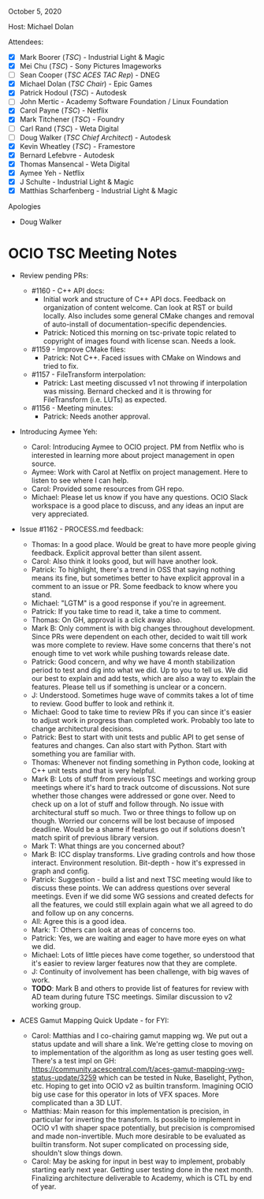 <!-- SPDX-License-Identifier: CC-BY-4.0 -->
<!-- Copyright Contributors to the OpenColorIO Project. -->

October 5, 2020

Host: Michael Dolan

Attendees:
  * [X] Mark Boorer (_TSC_) - Industrial Light & Magic
  * [X] Mei Chu (_TSC_) - Sony Pictures Imageworks
  * [ ] Sean Cooper (_TSC ACES TAC Rep_) - DNEG
  * [X] Michael Dolan (_TSC Chair_) - Epic Games
  * [X] Patrick Hodoul (_TSC_) - Autodesk
  * [ ] John Mertic - Academy Software Foundation / Linux Foundation
  * [X] Carol Payne (_TSC_) - Netflix
  * [X] Mark Titchener (_TSC_) - Foundry
  * [ ] Carl Rand (_TSC_) - Weta Digital
  * [ ] Doug Walker (_TSC Chief Architect_) - Autodesk
  * [X] Kevin Wheatley (_TSC_) - Framestore
  * [X] Bernard Lefebvre - Autodesk
  * [X] Thomas Mansencal - Weta Digital
  * [X] Aymee Yeh - Netflix
  * [X] J Schulte - Industrial Light & Magic
  * [X] Matthias Scharfenberg - Industrial Light & Magic

Apologies
  * Doug Walker

# **OCIO TSC Meeting Notes**

* Review pending PRs:
    - #1160 - C++ API docs:
        - Initial work and structure of C++ API docs. Feedback on organization 
          of content welcome. Can look at RST or build locally. Also includes 
          some general CMake changes and removal of auto-install of 
          documentation-specific dependencies.
        - Patrick: Noticed this morning on tsc-private topic related to 
          copyright of images found with license scan. Needs a look.
    - #1159 - Improve CMake files:
        - Patrick: Not C++. Faced issues with CMake on Windows and tried to 
          fix.
    - #1157 - FileTransform interpolation:
        - Patrick: Last meeting discussed v1 not throwing if interpolation was 
          missing. Bernard checked and it is throwing for FileTransform 
          (i.e. LUTs) as expected.
    - #1156 - Meeting minutes:
        - Patrick: Needs another approval.

* Introducing Aymee Yeh:
    - Carol: Introducing Aymee to OCIO project. PM from Netflix who is 
      interested in learning more about project management in open source. 
    - Aymee: Work with Carol at Netflix on project management. Here to listen 
      to see where I can help. 
    - Carol: Provided some resources from GH repo.
    - Michael: Please let us know if you have any questions. OCIO Slack 
      workspace is a good place to discuss, and any ideas an input are very 
      appreciated.

* Issue #1162 - PROCESS.md feedback:
    - Thomas: In a good place. Would be great to have more people giving 
      feedback. Explicit approval better than silent assent.
    - Carol: Also think it looks good, but will have another look.
    - Patrick: To highlight, there's a trend in OSS that saying nothing means 
      its fine, but sometimes better to have explicit approval in a comment to 
      an issue or PR. Some feedback to know where you stand.
    - Michael: "LGTM" is a good response if you're in agreement.
    - Patrick: If you take time to read it, take a time to comment.
    - Thomas: On GH, approval is a click away also.
    - Mark B: Only comment is with big changes throughout development. Since 
      PRs were dependent on each other, decided to wait till work was more 
      complete to review. Have some concerns that there's not enough time to 
      vet work while pushing towards release date.
    - Patrick: Good concern, and why we have 4 month stabilization period to 
      test and dig into what we did. Up to you to tell us. We did our best to 
      explain and add tests, which are also a way to explain the features. 
      Please tell us if something is unclear or a concern.
    - J: Understood. Sometimes huge wave of commits takes a lot of time to 
      review. Good buffer to look and rethink it.
    - Michael: Good to take time to review PRs if you can since it's easier to 
      adjust work in progress than completed work. Probably too late to change
      architectural decisions.
    - Patrick: Best to start with unit tests and public API to get sense of 
      features and changes. Can also start with Python. Start with something 
      you are familiar with. 
    - Thomas: Whenever not finding something in Python code, looking at C++ 
      unit tests and that is very helpful.
    - Mark B: Lots of stuff from previous TSC meetings and working group 
      meetings where it's hard to track outcome of discussions. Not sure 
      whether those changes were addressed or gone over. Need to check up on a 
      lot of stuff and follow through. No issue with architectural stuff so 
      much. Two or three things to follow up on though. Worried our concerns 
      will be lost because of imposed deadline. Would be a shame if features 
      go out if solutions doesn't match spirit of previous library version.
    - Mark T: What things are you concerned about?
    - Mark B: ICC display transforms. Live grading controls and how those 
      interact. Environment resolution. Bit-depth - how it's expressed in graph 
      and config.
    - Patrick: Suggestion - build a list and next TSC meeting would like to 
      discuss these points. We can address questions over several meetings. 
      Even if we did some WG sessions and created defects for all the features, 
      we could still explain again what we all agreed to do and follow up on 
      any concerns.
    - All: Agree this is a good idea.
    - Mark: T: Others can look at areas of concerns too.
    - Patrick: Yes, we are waiting and eager to have more eyes on what we did.
    - Michael: Lots of little pieces have come together, so understood that 
      it's easier to review larger features now that they are complete.
    - J: Continuity of involvement has been challenge, with big waves of work.
    - **TODO**: Mark B and others to provide list of features for review with 
      AD team during future TSC meetings. Similar discussion to v2 working 
      group.
    
* ACES Gamut Mapping Quick Update - for FYI:
    - Carol: Matthias and I co-chairing gamut mapping wg. We put out a status 
      update and will share a link. We're getting close to moving on to 
      implementation of the algorithm as long as user testing goes well. 
      There's a test impl on GH: 
      https://community.acescentral.com/t/aces-gamut-mapping-vwg-status-update/3259
      which can be tested in Nuke, Baselight, Python, etc. Hoping to get into 
      OCIO v2 as builtin transform. Imagining OCIO big use case for this 
      operator in lots of VFX spaces. More complicated than a 3D LUT.
    - Matthias: Main reason for this implementation is precision, in particular 
      for inverting the transform. Is possible to implement in OCIO v1 with 
      shaper space potentially, but precision is compromised and made 
      non-invertible. Much more desirable to be evaluated as builtin transform. 
      Not super complicated on processing side, shouldn't slow things down.
    - Carol: May be asking for input in best way to implement, probably 
      starting early next year. Getting user testing done in the next month. 
      Finalizing architecture deliverable to Academy, which is CTL by end of 
      year.
